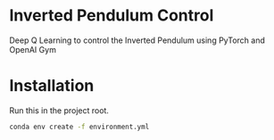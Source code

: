 # Inverted Pendulum Control
Deep Q Learning to control the Inverted Pendulum using PyTorch and OpenAI Gym

# Installation
Run this in the project root.

```bash
conda env create -f environment.yml
```